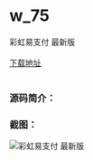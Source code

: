 # w_75
彩虹易支付 最新版
<br/></br>
[下载地址](https://www.uuid2.com/75.html "下载地址")
<br/></br>
<h3>源码简介：</h3>
<h3>截图：</h3>
<img src="https://www.uuid2.com/wp-content/uploads/img/202105/00e2460289.png" alt="彩虹易支付 最新版">
